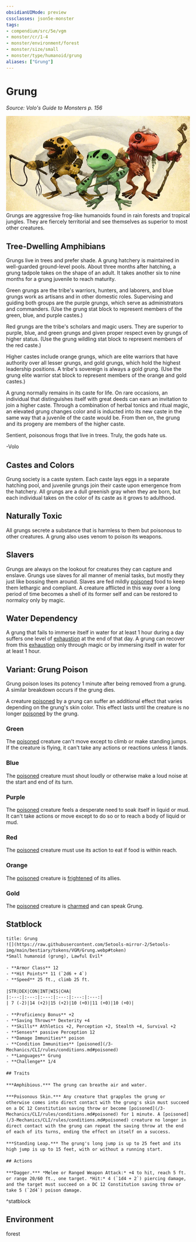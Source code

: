 ```yaml
---
obsidianUIMode: preview
cssclasses: json5e-monster
tags:
- compendium/src/5e/vgm
- monster/cr/1-4
- monster/environment/forest
- monster/size/small
- monster/type/humanoid/grung
aliases: ["Grung"]
---
```

# Grung
*Source: Volo's Guide to Monsters p. 156*  

![](https://raw.githubusercontent.com/5etools-mirror-2/5etools-img/main/bestiary/VGM/Grung.webp#right)  
Grungs are aggressive frog-like humanoids found in rain forests and tropical jungles. They are fiercely territorial and see themselves as superior to most other creatures.

## Tree-Dwelling Amphibians

Grungs live in trees and prefer shade. A grung hatchery is maintained in well-guarded ground-level pools. About three months after hatching, a grung tadpole takes on the shape of an adult. It takes another six to nine months for a grung juvenile to reach maturity.

Green grungs are the tribe's warriors, hunters, and laborers, and blue grungs work as artisans and in other domestic roles. Supervising and guiding both groups are the purple grungs, which serve as administrators and commanders. (Use the grung stat block to represent members of the green, blue, and purple castes.)

Red grungs are the tribe's scholars and magic users. They are superior to purple, blue, and green grungs and given proper respect even by grungs of higher status. (Use the grung wildling stat block to represent members of the red caste.)

Higher castes include orange grungs, which are elite warriors that have authority over all lesser grungs, and gold grungs, which hold the highest leadership positions. A tribe's sovereign is always a gold grung. (Use the grung elite warrior stat block to represent members of the orange and gold castes.)

A grung normally remains in its caste for life. On rare occasions, an individual that distinguishes itself with great deeds can earn an invitation to join a higher caste. Through a combination of herbal tonics and ritual magic, an elevated grung changes color and is inducted into its new caste in the same way that a juvenile of the caste would be. From then on, the grung and its progeny are members of the higher caste.

Sentient, poisonous frogs that live in trees. Truly, the gods hate us.

-Volo

## Castes and Colors

Grung society is a caste system. Each caste lays eggs in a separate hatching pool, and juvenile grungs join their caste upon emergence from the hatchery. All grungs are a dull greenish gray when they are born, but each individual takes on the color of its caste as it grows to adulthood.

## Naturally Toxic

All grungs secrete a substance that is harmless to them but poisonous to other creatures. A grung also uses venom to poison its weapons.

## Slavers

Grungs are always on the lookout for creatures they can capture and enslave. Grungs use slaves for all manner of menial tasks, but mostly they just like bossing them around. Slaves are fed mildly [poisoned](/3-Mechanics/CLI/rules/conditions.md#poisoned) food to keep them lethargic and compliant. A creature afflicted in this way over a long period of time becomes a shell of its former self and can be restored to normalcy only by magic.

## Water Dependency

A grung that fails to immerse itself in water for at least 1 hour during a day suffers one level of [exhaustion](/3-Mechanics/CLI/rules/conditions.md#exhaustion) at the end of that day. A grung can recover from this [exhaustion](/3-Mechanics/CLI/rules/conditions.md#exhaustion) only through magic or by immersing itself in water for at least 1 hour.

## Variant: Grung Poison

Grung poison loses its potency 1 minute after being removed from a grung. A similar breakdown occurs if the grung dies.

A creature [poisoned](/3-Mechanics/CLI/rules/conditions.md#poisoned) by a grung can suffer an additional effect that varies depending on the grung's skin color. This effect lasts until the creature is no longer [poisoned](/3-Mechanics/CLI/rules/conditions.md#poisoned) by the grung.

### Green

The [poisoned](/3-Mechanics/CLI/rules/conditions.md#poisoned) creature can't move except to climb or make standing jumps. If the creature is flying, it can't take any actions or reactions unless it lands.

### Blue

The [poisoned](/3-Mechanics/CLI/rules/conditions.md#poisoned) creature must shout loudly or otherwise make a loud noise at the start and end of its turn.

### Purple

The [poisoned](/3-Mechanics/CLI/rules/conditions.md#poisoned) creature feels a desperate need to soak itself in liquid or mud. It can't take actions or move except to do so or to reach a body of liquid or mud.

### Red

The [poisoned](/3-Mechanics/CLI/rules/conditions.md#poisoned) creature must use its action to eat if food is within reach.

### Orange

The [poisoned](/3-Mechanics/CLI/rules/conditions.md#poisoned) creature is [frightened](/3-Mechanics/CLI/rules/conditions.md#frightened) of its allies.

### Gold

The [poisoned](/3-Mechanics/CLI/rules/conditions.md#poisoned) creature is [charmed](/3-Mechanics/CLI/rules/conditions.md#charmed) and can speak Grung.


## Statblock

```ad-statblock
title: Grung
![](https://raw.githubusercontent.com/5etools-mirror-2/5etools-img/main/bestiary/tokens/VGM/Grung.webp#token)
*Small humanoid (grung), Lawful Evil*

- **Armor Class** 12 
- **Hit Points** 11 (`2d6 + 4`) 
- **Speed** 25 ft., climb 25 ft.

|STR|DEX|CON|INT|WIS|CHA|
|:---:|:---:|:---:|:---:|:---:|:---:|
| 7 (-2)|14 (+2)|15 (+2)|10 (+0)|11 (+0)|10 (+0)|

- **Proficiency Bonus** +2
- **Saving Throws** Dexterity +4
- **Skills** Athletics +2, Perception +2, Stealth +4, Survival +2
- **Senses** passive Perception 12
- **Damage Immunities** poison
- **Condition Immunities** [poisoned](/3-Mechanics/CLI/rules/conditions.md#poisoned)
- **Languages** Grung
- **Challenge** 1/4

## Traits

***Amphibious.*** The grung can breathe air and water.

***Poisonous Skin.*** Any creature that grapples the grung or otherwise comes into direct contact with the grung's skin must succeed on a DC 12 Constitution saving throw or become [poisoned](/3-Mechanics/CLI/rules/conditions.md#poisoned) for 1 minute. A [poisoned](/3-Mechanics/CLI/rules/conditions.md#poisoned) creature no longer in direct contact with the grung can repeat the saving throw at the end of each of its turns, ending the effect on itself on a success.

***Standing Leap.*** The grung's long jump is up to 25 feet and its high jump is up to 15 feet, with or without a running start.

## Actions

***Dagger.*** *Melee or Ranged Weapon Attack:* +4 to hit, reach 5 ft. or range 20/60 ft., one target. *Hit:* 4 (`1d4 + 2`) piercing damage, and the target must succeed on a DC 12 Constitution saving throw or take 5 (`2d4`) poison damage.
```
^statblock

## Environment

forest